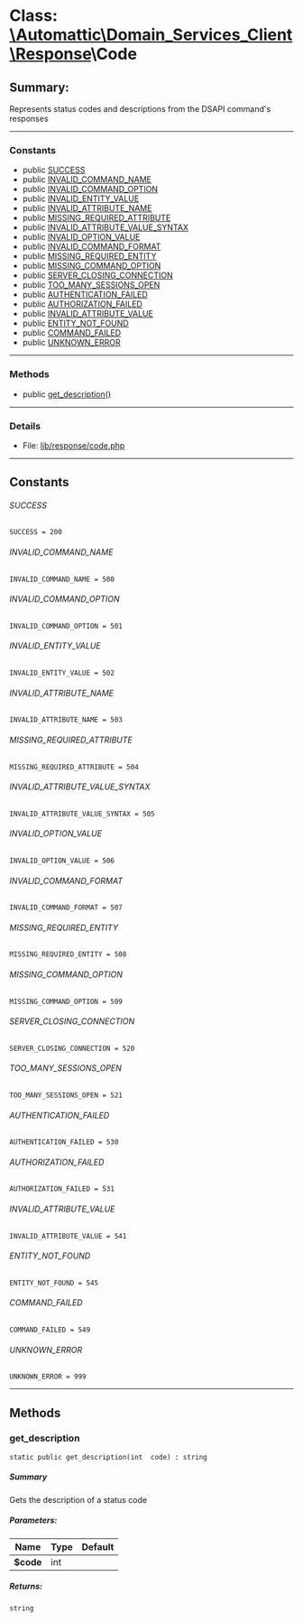 # Class: [\Automattic](../namespaces/automattic.md)[\Domain_Services_Client](../namespaces/automattic-domain-services-client.md)[\Response](../namespaces/automattic-domain-services-client-response.md)\Code

## Summary:

Represents status codes and descriptions from the DSAPI command's responses


---

### Constants
* public [SUCCESS](#constant_SUCCESS)
* public [INVALID_COMMAND_NAME](#constant_INVALID_COMMAND_NAME)
* public [INVALID_COMMAND_OPTION](#constant_INVALID_COMMAND_OPTION)
* public [INVALID_ENTITY_VALUE](#constant_INVALID_ENTITY_VALUE)
* public [INVALID_ATTRIBUTE_NAME](#constant_INVALID_ATTRIBUTE_NAME)
* public [MISSING_REQUIRED_ATTRIBUTE](#constant_MISSING_REQUIRED_ATTRIBUTE)
* public [INVALID_ATTRIBUTE_VALUE_SYNTAX](#constant_INVALID_ATTRIBUTE_VALUE_SYNTAX)
* public [INVALID_OPTION_VALUE](#constant_INVALID_OPTION_VALUE)
* public [INVALID_COMMAND_FORMAT](#constant_INVALID_COMMAND_FORMAT)
* public [MISSING_REQUIRED_ENTITY](#constant_MISSING_REQUIRED_ENTITY)
* public [MISSING_COMMAND_OPTION](#constant_MISSING_COMMAND_OPTION)
* public [SERVER_CLOSING_CONNECTION](#constant_SERVER_CLOSING_CONNECTION)
* public [TOO_MANY_SESSIONS_OPEN](#constant_TOO_MANY_SESSIONS_OPEN)
* public [AUTHENTICATION_FAILED](#constant_AUTHENTICATION_FAILED)
* public [AUTHORIZATION_FAILED](#constant_AUTHORIZATION_FAILED)
* public [INVALID_ATTRIBUTE_VALUE](#constant_INVALID_ATTRIBUTE_VALUE)
* public [ENTITY_NOT_FOUND](#constant_ENTITY_NOT_FOUND)
* public [COMMAND_FAILED](#constant_COMMAND_FAILED)
* public [UNKNOWN_ERROR](#constant_UNKNOWN_ERROR)

---

### Methods

* public [get_description()](#method_get_description)

---

### Details

* File: [lib/response/code.php](../../lib/response/code.php)

---

## Constants
<a id="constant_SUCCESS"></a>
###### SUCCESS
```
SUCCESS = 200
```


<a id="constant_INVALID_COMMAND_NAME"></a>
###### INVALID_COMMAND_NAME
```
INVALID_COMMAND_NAME = 500
```


<a id="constant_INVALID_COMMAND_OPTION"></a>
###### INVALID_COMMAND_OPTION
```
INVALID_COMMAND_OPTION = 501
```


<a id="constant_INVALID_ENTITY_VALUE"></a>
###### INVALID_ENTITY_VALUE
```
INVALID_ENTITY_VALUE = 502
```


<a id="constant_INVALID_ATTRIBUTE_NAME"></a>
###### INVALID_ATTRIBUTE_NAME
```
INVALID_ATTRIBUTE_NAME = 503
```


<a id="constant_MISSING_REQUIRED_ATTRIBUTE"></a>
###### MISSING_REQUIRED_ATTRIBUTE
```
MISSING_REQUIRED_ATTRIBUTE = 504
```


<a id="constant_INVALID_ATTRIBUTE_VALUE_SYNTAX"></a>
###### INVALID_ATTRIBUTE_VALUE_SYNTAX
```
INVALID_ATTRIBUTE_VALUE_SYNTAX = 505
```


<a id="constant_INVALID_OPTION_VALUE"></a>
###### INVALID_OPTION_VALUE
```
INVALID_OPTION_VALUE = 506
```


<a id="constant_INVALID_COMMAND_FORMAT"></a>
###### INVALID_COMMAND_FORMAT
```
INVALID_COMMAND_FORMAT = 507
```


<a id="constant_MISSING_REQUIRED_ENTITY"></a>
###### MISSING_REQUIRED_ENTITY
```
MISSING_REQUIRED_ENTITY = 508
```


<a id="constant_MISSING_COMMAND_OPTION"></a>
###### MISSING_COMMAND_OPTION
```
MISSING_COMMAND_OPTION = 509
```


<a id="constant_SERVER_CLOSING_CONNECTION"></a>
###### SERVER_CLOSING_CONNECTION
```
SERVER_CLOSING_CONNECTION = 520
```


<a id="constant_TOO_MANY_SESSIONS_OPEN"></a>
###### TOO_MANY_SESSIONS_OPEN
```
TOO_MANY_SESSIONS_OPEN = 521
```


<a id="constant_AUTHENTICATION_FAILED"></a>
###### AUTHENTICATION_FAILED
```
AUTHENTICATION_FAILED = 530
```


<a id="constant_AUTHORIZATION_FAILED"></a>
###### AUTHORIZATION_FAILED
```
AUTHORIZATION_FAILED = 531
```


<a id="constant_INVALID_ATTRIBUTE_VALUE"></a>
###### INVALID_ATTRIBUTE_VALUE
```
INVALID_ATTRIBUTE_VALUE = 541
```


<a id="constant_ENTITY_NOT_FOUND"></a>
###### ENTITY_NOT_FOUND
```
ENTITY_NOT_FOUND = 545
```


<a id="constant_COMMAND_FAILED"></a>
###### COMMAND_FAILED
```
COMMAND_FAILED = 549
```


<a id="constant_UNKNOWN_ERROR"></a>
###### UNKNOWN_ERROR
```
UNKNOWN_ERROR = 999
```



---

## Methods

<a id="method_get_description"></a>
### get_description

```
static public get_description(int  code) : string
```

##### Summary

Gets the description of a status code

##### Parameters:

| Name | Type | Default |
|------|------|---------|
| **$code** | int |  |

##### Returns:

```
string
```
